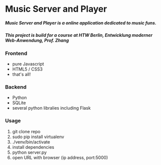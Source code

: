 # Music Server and Player
##### Music Server and Player is a online application dedicated to music funs.
##### This project is build for a course at HTW Berlin, Entwicklung moderner Web-Anwendung, Prof. Zhang


### Frontend
- pure Javascript
- HTML5 / CSS3
- that's all!


### Backend
- Python
- SQLite
- several python libralies including Flask



### Usage

1. git clone repo
2. sudo pip install virtualenv
3. ./venv/bin/activate
4. install dependencies
5. python server.py
6. open URL with browser (ip address, port:5000)
